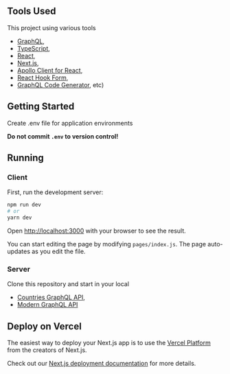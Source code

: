 ## Tools Used
This project using various tools
- [GraphQL](https://graphql.org/learn/),
- [TypeScript](https://www.typescriptlang.org/docs/),
- [React](https://reactjs.org/docs/getting-started.html),
- [Next.js](https://nextjs.org/),
- [Apollo Client for React](https://www.apollographql.com/docs/react/),
- [React Hook Form](https://react-hook-form.com/),
- [GraphQL Code Generator](https://github.com/dotansimha/graphql-code-generator), etc)

## Getting Started
Create .env file for application environments

**Do not commit `.env` to version control!**

## Running
### Client

First, run the development server:

```bash
npm run dev
# or
yarn dev
```

Open [http://localhost:3000](http://localhost:5000) with your browser to see the result.

You can start editing the page by modifying `pages/index.js`. The page auto-updates as you edit the file.

### Server

Clone this repository and start in your local 
- [Countries GraphQL API](https://github.com/trevorblades/countries),
- [Modern GraphQL API](https://github.com/ian13456/modern-graphql-tutorial)

## Deploy on Vercel

The easiest way to deploy your Next.js app is to use the [Vercel Platform](https://vercel.com/import?utm_medium=default-template&filter=next.js&utm_source=create-next-app&utm_campaign=create-next-app-readme) from the creators of Next.js.

Check out our [Next.js deployment documentation](https://nextjs.org/docs/deployment) for more details.
